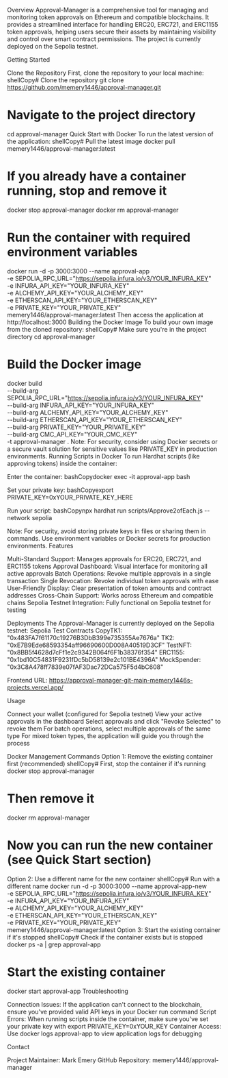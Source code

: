 Overview
Approval-Manager is a comprehensive tool for managing and monitoring token approvals on Ethereum and compatible blockchains. It provides a streamlined interface for handling ERC20, ERC721, and ERC1155 token approvals, helping users secure their assets by maintaining visibility and control over smart contract permissions. The project is currently deployed on the Sepolia testnet.

Getting Started

Clone the Repository
First, clone the repository to your local machine:
shellCopy# Clone the repository
git clone https://github.com/memery1446/approval-manager.git

# Navigate to the project directory
cd approval-manager
Quick Start with Docker
To run the latest version of the application:
shellCopy# Pull the latest image
docker pull memery1446/approval-manager:latest

# If you already have a container running, stop and remove it
docker stop approval-manager
docker rm approval-manager

# Run the container with required environment variables
docker run -d -p 3000:3000 --name approval-app \
  -e SEPOLIA_RPC_URL="https://sepolia.infura.io/v3/YOUR_INFURA_KEY" \
  -e INFURA_API_KEY="YOUR_INFURA_KEY" \
  -e ALCHEMY_API_KEY="YOUR_ALCHEMY_KEY" \
  -e ETHERSCAN_API_KEY="YOUR_ETHERSCAN_KEY" \
  -e PRIVATE_KEY="YOUR_PRIVATE_KEY" \
  memery1446/approval-manager:latest
Then access the application at http://localhost:3000
Building the Docker Image
To build your own image from the cloned repository:
shellCopy# Make sure you're in the project directory
cd approval-manager

# Build the Docker image
docker build \
  --build-arg SEPOLIA_RPC_URL="https://sepolia.infura.io/v3/YOUR_INFURA_KEY" \
  --build-arg INFURA_API_KEY="YOUR_INFURA_KEY" \
  --build-arg ALCHEMY_API_KEY="YOUR_ALCHEMY_KEY" \
  --build-arg ETHERSCAN_API_KEY="YOUR_ETHERSCAN_KEY" \
  --build-arg PRIVATE_KEY="YOUR_PRIVATE_KEY" \
  --build-arg CMC_API_KEY="YOUR_CMC_KEY" \
  -t approval-manager .
Note: For security, consider using Docker secrets or a secure vault solution for sensitive values like PRIVATE_KEY in production environments.
Running Scripts in Docker
To run Hardhat scripts (like approving tokens) inside the container:

Enter the container:
bashCopydocker exec -it approval-app bash

Set your private key:
bashCopyexport PRIVATE_KEY=0xYOUR_PRIVATE_KEY_HERE

Run your script:
bashCopynpx hardhat run scripts/Approve2ofEach.js --network sepolia


Note: For security, avoid storing private keys in files or sharing them in commands. Use environment variables or Docker secrets for production environments.
Features

Multi-Standard Support: Manages approvals for ERC20, ERC721, and ERC1155 tokens
Approval Dashboard: Visual interface for monitoring all active approvals
Batch Operations: Revoke multiple approvals in a single transaction
Single Revocation: Revoke individual token approvals with ease
User-Friendly Display: Clear presentation of token amounts and contract addresses
Cross-Chain Support: Works across Ethereum and compatible chains
Sepolia Testnet Integration: Fully functional on Sepolia testnet for testing

Deployments
The Approval-Manager is currently deployed on the Sepolia testnet:
Sepolia Test Contracts
CopyTK1: "0x483FA7f61170c19276B3DbB399e735355Ae7676a"
TK2: "0xE7B9Ede68593354aff96690600D008A40519D3CF"
TestNFT: "0x8BB5f4628d7cFf1e2c9342B064f6F1b38376f354"
ERC1155: "0x1bd10C54831F9231fDc5bD58139e2c101BE4396A"
MockSpender: "0x3C8A478ff7839e07fAF3Dac72DCa575F5d4bC608"

Frontend URL: https://approval-manager-git-main-memery1446s-projects.vercel.app/

Usage

Connect your wallet (configured for Sepolia testnet)
View your active approvals in the dashboard
Select approvals and click "Revoke Selected" to revoke them
For batch operations, select multiple approvals of the same type
For mixed token types, the application will guide you through the process

Docker Management Commands
Option 1: Remove the existing container first (recommended)
shellCopy# First, stop the container if it's running
docker stop approval-manager

# Then remove it
docker rm approval-manager

# Now you can run the new container (see Quick Start section)
Option 2: Use a different name for the new container
shellCopy# Run with a different name
docker run -d -p 3000:3000 --name approval-app-new \
  -e SEPOLIA_RPC_URL="https://sepolia.infura.io/v3/YOUR_INFURA_KEY" \
  -e INFURA_API_KEY="YOUR_INFURA_KEY" \
  -e ALCHEMY_API_KEY="YOUR_ALCHEMY_KEY" \
  -e ETHERSCAN_API_KEY="YOUR_ETHERSCAN_KEY" \
  -e PRIVATE_KEY="YOUR_PRIVATE_KEY" \
  memery1446/approval-manager:latest
Option 3: Start the existing container if it's stopped
shellCopy# Check if the container exists but is stopped
docker ps -a | grep approval-app

# Start the existing container
docker start approval-app
Troubleshooting

Connection Issues: If the application can't connect to the blockchain, ensure you've provided valid API keys in your Docker run command
Script Errors: When running scripts inside the container, make sure you've set your private key with export PRIVATE_KEY=0xYOUR_KEY
Container Access: Use docker logs approval-app to view application logs for debugging

Contact

Project Maintainer: Mark Emery
GitHub Repository: memery1446/approval-manager